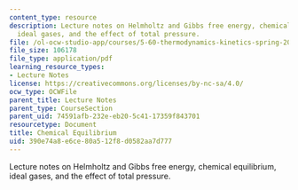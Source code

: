 ```yaml
---
content_type: resource
description: Lecture notes on Helmholtz and Gibbs free energy, chemical equilibrium,
  ideal gases, and the effect of total pressure.
file: /ol-ocw-studio-app/courses/5-60-thermodynamics-kinetics-spring-2008/390e74a8e6ce80a512f8d0582aa7d777_lec_15.pdf
file_size: 106178
file_type: application/pdf
learning_resource_types:
- Lecture Notes
license: https://creativecommons.org/licenses/by-nc-sa/4.0/
ocw_type: OCWFile
parent_title: Lecture Notes
parent_type: CourseSection
parent_uid: 74591afb-232e-eb20-5c41-17359f843701
resourcetype: Document
title: Chemical Equilibrium
uid: 390e74a8-e6ce-80a5-12f8-d0582aa7d777
---
```

Lecture notes on Helmholtz and Gibbs free energy, chemical equilibrium, ideal gases, and the effect of total pressure.
